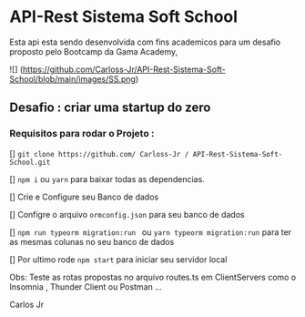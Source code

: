 # API-Rest Sistema Soft School

Esta api esta sendo desenvolvida com fins academicos para um desafio proposto pelo Bootcamp da Gama Academy, 
 
 ![] (https://github.com/Carloss-Jr/API-Rest-Sistema-Soft-School/blob/main/images/SS.png)
## Desafio : criar uma startup do zero

### Requisitos para rodar o Projeto :
 
 [] `git clone https://github.com/ Carloss-Jr / API-Rest-Sistema-Soft-School.git`
 
 [] `npm i` ou `yarn` para baixar todas as dependencias.
 
 [] Crie e Configure seu Banco de dados 
 
 [] Configre o arquivo `ormconfig.json` para seu banco de dados
 
 [] `npm run typeorm migration:run ` ou 
  	`yarn typeorm migration:run` para ter as mesmas colunas no seu banco de dados

  []  Por ultimo rode `npm start` para iniciar seu servidor local

  Obs: Teste as rotas propostas no arquivo routes.ts em  ClientServers como o Insomnia , Thunder Client ou Postman ...
 
Carlos Jr
